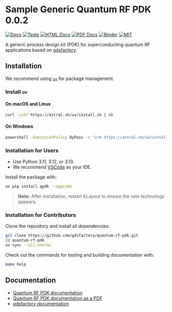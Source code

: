 # Sample Generic Quantum RF PDK 0.0.2

[![Docs](https://github.com/gdsfactory/quantum-rf-pdk/actions/workflows/pages.yml/badge.svg)](https://gdsfactory.github.io/quantum-rf-pdk/)
[![Tests](https://github.com/gdsfactory/quantum-rf-pdk/actions/workflows/test.yml/badge.svg)](https://github.com/gdsfactory/quantum-rf-pdk/actions/workflows/test.yml)
[![HTML Docs](https://img.shields.io/badge/📄_HTML-Docs-blue?style=flat)](https://gdsfactory.github.io/quantum-rf-pdk/)
[![PDF Docs](https://img.shields.io/badge/📄_PDF-Docs-blue?style=flat&logo=adobeacrobatreader)](https://gdsfactory.github.io/quantum-rf-pdk/qpdk.pdf)
[![Binder](https://mybinder.org/badge_logo.svg)](https://mybinder.org/v2/gh/gdsfactory/quantum-rf-pdk/HEAD)
[![MIT](https://img.shields.io/github/license/gdsfactory/quantum-rf-pdk)](https://choosealicense.com/licenses/mit/)

A generic process design kit (PDK) for superconducting quantum RF applications based on [gdsfactory](https://gdsfactory.github.io/gdsfactory/).

## Installation

We recommend using [`uv`](https://astral.sh/uv/) for package management.

### Install `uv`

#### On macOS and Linux

```bash
curl -LsSf https://astral.sh/uv/install.sh | sh
```

#### On Windows

```bash
powershell -ExecutionPolicy ByPass -c "irm https://astral.sh/uv/install.ps1 | iex"
```

### Installation for Users

- Use Python 3.11, 3.12, or 3.13.
- We recommend [VSCode](https://code.visualstudio.com/) as your IDE.

Install the package with:

```bash
uv pip install qpdk --upgrade
```

> **Note:** After installation, restart KLayout to ensure the new technology appears.

### Installation for Contributors

Clone the repository and install all dependencies:

```bash
git clone https://github.com/gdsfactory/quantum-rf-pdk.git
cd quantum-rf-pdk
uv sync --all-extras
```

Check out the commands for testing and building documentation with:

```bash
make help
```

## Documentation

- [Quantum RF PDK documentation](https://gdsfactory.github.io/quantum-rf-pdk/)
- [Quantum RF PDK documentation as a PDF](https://gdsfactory.github.io/quantum-rf-pdk/qpdk.pdf)
- [gdsfactory documentation](https://gdsfactory.github.io/gdsfactory/)
